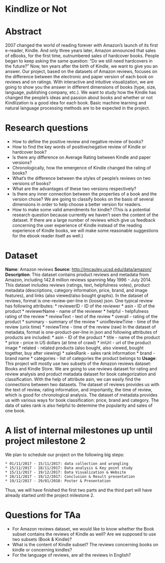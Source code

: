 # Kindlize or Not

# Abstract
2007 changed the world of reading forever with Amazon’s launch of its first e-reader, Kindle. And only three years later, Amazon announced that sales of eBooks, for the first time, outnumbered sales of hardcover books. People began to keep asking the same question: “Do we still need hardcovers in the future?” Now, ten years after the birth of Kindle, we want to give you an answer. Our project, based on the datasets of Amazon reviews, focuses on the difference between the electronic and paper version of each book on reviews and on ratings. With interactive and intuitive visualization, we are going to show you the answer in different dimensions of books (type, size, language, publishing company, etc.). We want to study how the Kindle has changed the people’s ideas and passion about books and whether or not Kindlization is a good idea for each book. Basic machine learning and natural language processing methods are to be expected in the project.

# Research questions
* How to define the positive review and negative review of books?
* How to find the key words of positive/negative review of Kindle or hardcover book?
* Is there any difference on Average Rating between Kindle and paper versions?
* Chronologically, how the emergence of Kindle changed the rating of books?
* What’s the difference between the styles of people’s reviews on two versions of books?
* What are the advantages of these two versions respectively?
* Is there any inner connection between the properties of  a book and the version chose? We are going to classify books on the basis of several dimensions in order to help choose a better version for readers.
* How to make some valid amendments for kindle? (This is a potential research question because currently we haven’t seen the content of the dataset. If there are a large number of reviews which give us feedback concerning the user experience of Kindle instead of the reading experience of Kindle books, we will make some reasonable suggestions for the ebook reader itself as well.)

# Dataset
**Name**: Amazon reviews
**Source**: http://jmcauley.ucsd.edu/data/amazon/
**Description**:
This dataset contains product reviews and metadata from Amazon, including 142.8 million reviews spanning May 1996 - July 2014.
This dataset includes reviews (ratings, text, helpfulness votes), product metadata (descriptions, category information, price, brand, and image features), and links (also viewed/also bought graphs).
In the dataset of reviews, format is one-review-per-line in (loose) json. One typical review has following attributes:
    * reviewerID - ID of the reviewer
    * asin - ID of the product
    * reviewerName - name of the reviewer
    * helpful - helpfulness rating of the review
    * reviewText - text of the review
    * overall - rating of the product
    * summary - summary of the review
    * unixReviewTime - time of the review (unix time)
    * reviewTime - time of the review (raw)
In the dataset of metadata, format is one-product-per-line in json and following attributes of products are included:
    * asin - ID of the product
    * title - name of the product
    * price - price in US dollars (at time of crawl)
    * imUrl - url of the product image
    * related - related products (also bought, also viewed, bought together, buy after viewing)
    * salesRank - sales rank information
    * brand - brand name
    * categories - list of categories the product belongs to
**Usage**:
This project will mostly use two subsets of the Amazon reviews dataset: Books and Kindle Store. We are going to use reviews dataset for rating and review analysis and product metadata dataset for book categorization and classification. With the help of attribute asin, we can easily find the connections between two datasets.
The dataset of reviews provides us with the text of review, rating information, and importantly, the time of review, which is good for chronological analysis. The dataset of metadata provides us with various ways for book classification: price, brand and category. The data of sales rank is also helpful to determine the popularity and sales of one book.

# A list of internal milestones up until project milestone 2
We plan to schedule our project on the following big steps:
 
    * 01/11/2017 - 15/11/2017: data collection and wrangling
    * 15/11/2017 - 28/11/2017: Data analysis & Key point study
    * 15/11/2017 - 19/12/2017: Data Visualization & Website
    * 28/11/2017 - 19/12/2017: Conclusion & Result presentation
    * 19/12/2017 - 29/01/2018: Poster & Presentation
 
Thus, we will have finished the first two parts and the third part will have already started until the project milestone 2.

# Questions for TAa
* For Amazon reviews dataset, we would like to know whether the Book subset contains the reviews of Kindle as well? Are we supposed to use two subsets (Book & Kindle)?
* What is the content of Kindle subset? The reviews concerning books on kindle or concerning kindles? 
* For the language of reviews, are all the reviews in English?

